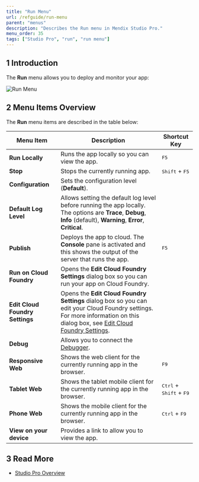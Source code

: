 ```yaml
---
title: "Run Menu"
url: /refguide/run-menu
parent: "menus"
description: "Describes the Run menu in Mendix Studio Pro."
menu_order: 35
tags: ["Studio Pro", "run", "run menu"]
---
```


## 1 Introduction

The **Run** menu allows you to deploy and monitor your app:

![Run Menu](/attachments/refguide/modeling/menus/run-menu/run-menu.png)

## 2 Menu Items Overview 

The **Run** menu items are described in the table below:

| Menu Item | Description | Shortcut Key |
| --- | --- | --- |
| **Run Locally** | Runs the app locally so you can view the app. | <kbd>F5</kbd> |
| **Stop** | Stops the currently running app. | <kbd>Shift</kbd> + <kbd>F5</kbd> |
| **Configuration**               | Sets the configuration level (**Default**).                  |                                                    |
| **Default Log Level** | Allows setting the default log level before running the app locally. The options are **Trace**, **Debug**, **Info** (default), **Warning**, **Error**, **Critical**. |  |
| **Publish** | Deploys the app to cloud. The **Console** pane is activated and this shows the output of the server that runs the app. | <kbd>F5</kbd> |
| **Run on Cloud Foundry**        | Opens the **Edit Cloud Foundry Settings** dialog box so you can run your app on Cloud Foundry. |  |
| **Edit Cloud Foundry Settings** | Opens the **Edit Cloud Foundry Settings** dialog box so you can edit your Cloud Foundry settings. For more information on this dialog box, see [Edit Cloud Foundry Settings](edit-cloud-foundry-settings-dialog). | |
| **Debug** | Allows you to connect the [Debugger](view-menu#debugger). | |
| **Responsive Web** | Shows the web client for the currently running app in the browser. | <kbd>F9</kbd> |
| **Tablet Web** | Shows the tablet mobile client for the currently running app in the browser. | <kbd>Ctrl</kbd> + <kbd>Shift</kbd> + <kbd>F9</kbd> |
| **Phone Web** | Shows the mobile client for the currently running app in the browser. | <kbd>Ctrl</kbd> + <kbd>F9</kbd> |
| **View on your device** | Provides a link to allow you to view the app. | |

## 3 Read More

* [Studio Pro Overview](studio-pro-overview)
